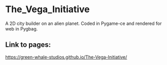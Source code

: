 # The_Vega_Initiative
A 2D city builder on an alien planet. Coded in Pygame-ce and rendered for web in Pygbag.

## Link to pages:
https://green-whale-studios.github.io/The-Vega-Initiative/
